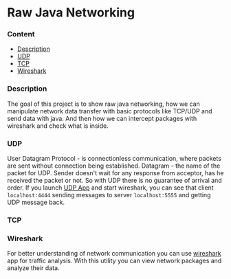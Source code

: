 # Raw Java Networking

### Content
* [Description](#description)
* [UDP](#udp)
* [TCP](#tcp)
* [Wireshark](#wireshark)

### Description
The goal of this project is to show raw java networking, how we can manipulate network data transfer with basic protocols like TCP/UDP and send data with java. And then how we can intercept packages with wireshark and check what is inside.

### UDP
User Datagram Protocol - is connectionless communication, where packets are sent without connection being established. Datagram - the name of the packet for UDP. Sender doesn't wait for any response from acceptor, has he received the packet or not. So with UDP there is no guarantee of arrival and order.
If you launch [UDP App](/src/main/java/com/network/raw/udp/App.java) and start wireshark, you can see that client `localhost:4444` sending messages to server `localhost:5555` and getting UDP message back.


### TCP

### Wireshark
For better understanding of network communication you can use [wireshark](https://www.wireshark.org) app for traffic analysis. With this utility you can view network packages and analyze their data.